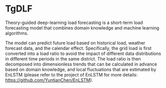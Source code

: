 # TgDLF
Theory-guided deep-learning load forecasting is a short-term load forecasting model that combines domain knowledge and machine learning algorithms. 

The model can predict future load based on historical load, weather forecast data, and the calendar effect. Specifically, the grid load is first converted into a load ratio to avoid the impact of different data distributions in different time periods in the same district. The load ratio is then decomposed into dimensionless trends that can be calculated in advance based on domain knowledge, and local fluctuations that are estimated by EnLSTM (please refer to the project of EnLSTM for more details: https://github.com/YuntianChen/EnLSTM). 

